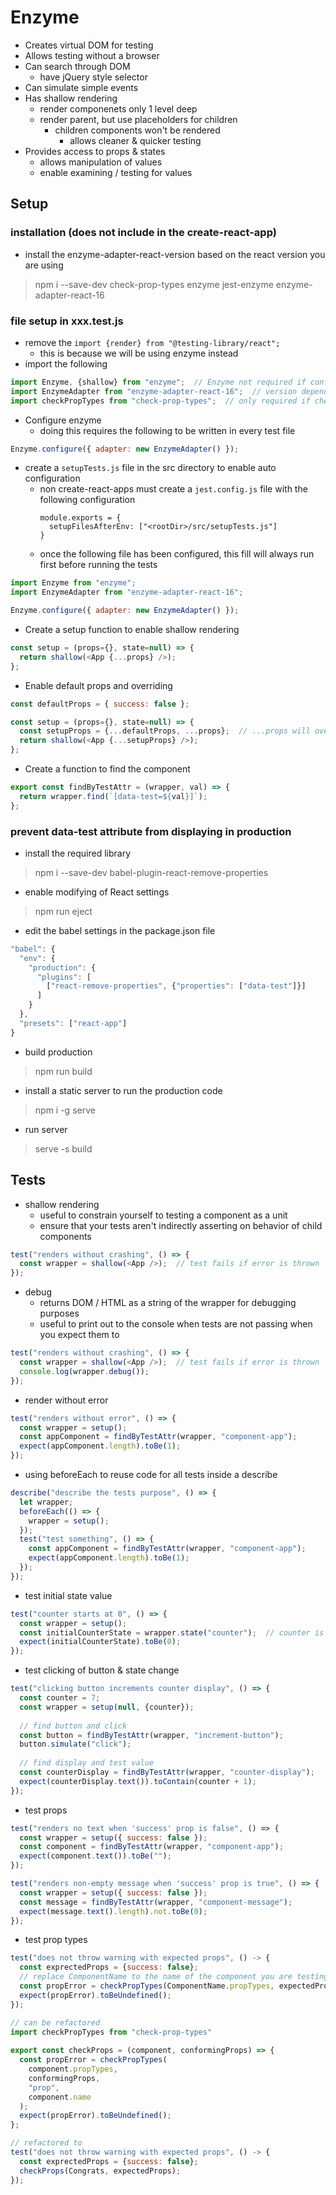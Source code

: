 # Enzyme
- Creates virtual DOM for testing
- Allows testing without a browser
- Can search through DOM
  - have jQuery style selector
- Can simulate simple events
- Has shallow rendering
  - render componenets only 1 level deep
  - render parent, but use placeholders for children
    - children components won't be rendered
      - allows cleaner & quicker testing
- Provides access to props & states
  - allows manipulation of values
  - enable examining / testing for values
## Setup
### installation (does not include in the create-react-app)
- install the enzyme-adapter-react-version based on the react version you are using
> npm i --save-dev check-prop-types enzyme jest-enzyme enzyme-adapter-react-16 
### file setup in xxx.test.js
- remove the ```import {render} from "@testing-library/react";```
  - this is because we will be using enzyme instead
- import the following
```javascript
import Enzyme, {shallow} from "enzyme";  // Enzyme not required if configured in setupTests.js
import EnzymeAdapter from "enzyme-adapter-react-16";  // version depends on react version, only required if setupTests.js is not created
import checkPropTypes from "check-prop-types";  // only required if checking prop types
```
- Configure enzyme
  - doing this requires the following to be written in every test file
```javascript
Enzyme.configure({ adapter: new EnzymeAdapter() });
```
- create a ```setupTests.js``` file in the src directory to enable auto configuration
  - non create-react-apps must create a ```jest.config.js``` file with the following configuration
    ```
    module.exports = {
      setupFilesAfterEnv: ["<rootDir>/src/setupTests.js"]
    }
    ```
  - once the following file has been configured, this fill will always run first before running the tests
```javascript
import Enzyme from "enzyme";
import EnzymeAdapter from "enzyme-adapter-react-16";

Enzyme.configure({ adapter: new EnzymeAdapter() });
```
- Create a setup function to enable shallow rendering
```javascript
const setup = (props={}, state=null) => {
  return shallow(<App {...props} />);
};
```
- Enable default props and overriding
```javascript
const defaultProps = { success: false };

const setup = (props={}, state=null) => {
  const setupProps = {...defaultProps, ...props};  // ...props will overwrite defaultProps
  return shallow(<App {...setupProps} />);
};
```
- Create a function to find the component
```javascript
export const findByTestAttr = (wrapper, val) => {
  return wrapper.find(`[data-test=${val}]`);
};
```
### prevent data-test attribute from displaying in production
- install the required library
> npm i --save-dev babel-plugin-react-remove-properties
- enable modifying of React settings
> npm run eject
- edit the babel settings in the package.json file
```javascript
"babel": {
  "env": {
    "production": {
      "plugins": [
        ["react-remove-properties", {"properties": ["data-test"]}]
      ]
    }
  },
  "presets": ["react-app"]
}
```
- build production
> npm run build
- install a static server to run the production code
> npm i -g serve
- run server
> serve -s build
## Tests
- shallow rendering
  - useful to constrain yourself to testing a component as a unit
  - ensure that your tests aren't indirectly asserting on behavior of child components
```javascript
test("renders without crashing", () => {
  const wrapper = shallow(<App />);  // test fails if error is thrown
});
```
- debug
  - returns DOM / HTML as a string of the wrapper for debugging purposes
  - useful to print out to the console when tests are not passing when you expect them to
```javascript
test("renders without crashing", () => {
  const wrapper = shallow(<App />);  // test fails if error is thrown
  console.log(wrapper.debug());
});
```
- render without error
```javascript
test("renders without error", () => {
  const wrapper = setup();
  const appComponent = findByTestAttr(wrapper, "component-app");
  expect(appComponent.length).toBe(1);
});
```
- using beforeEach to reuse code for all tests inside a describe
```javascript
describe("describe the tests purpose", () => {
  let wrapper;
  beforeEach(() => {
    wrapper = setup();
  });
  test("test something", () => {
    const appComponent = findByTestAttr(wrapper, "component-app");
    expect(appComponent.length).toBe(1);
  });
});
```
- test initial state value
```javascript
test("counter starts at 0", () => {
  const wrapper = setup();
  const initialCounterState = wrapper.state("counter");  // counter is the variable in the state
  expect(initialCounterState).toBe(0);
});
```
- test clicking of button & state change
```javascript
test("clicking button increments counter display", () => {
  const counter = 7;
  const wrapper = setup(null, {counter});
  
  // find button and click
  const button = findByTestAttr(wrapper, "increment-button");
  button.simulate("click");
  
  // find display and test value
  const counterDisplay = findByTestAttr(wrapper, "counter-display");
  expect(counterDisplay.text()).toContain(counter + 1);
});
```
- test props
```javascript
test("renders no text when 'success' prop is false", () => {
  const wrapper = setup({ success: false });
  const component = findByTestAttr(wrapper, "component-app");
  expect(component.text()).toBe("");
});

test("renders non-empty message when 'success' prop is true", () => {
  const wrapper = setup({ success: false });
  const message = findByTestAttr(wrapper, "component-message");
  expect(message.text().length).not.toBe(0);
});
```
- test prop types
```javascript
test("does not throw warning with expected props", () -> {
  const exprectedProps = {success: false};
  // replace ComponentName to the name of the component you are testing
  const propError = checkPropTypes(ComponentName.propTypes, expectedProps, "prop", ComponentName.name);
  expect(propError).toBeUndefined();
});
```
```javascript
// can be refactored
import checkPropTypes from "check-prop-types"
  
export const checkProps = (component, conformingProps) => {
  const propError = checkPropTypes(
    component.propTypes,
    conformingProps,
    "prop",
    component.name
  );
  expect(propError).toBeUndefined();
};
```
```javascript
// refactored to
test("does not throw warning with expected props", () -> {
  const exprectedProps = {success: false};
  checkProps(Congrats, expectedProps);
});
```
